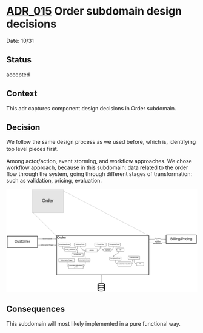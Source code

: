 # [ADR_015](../../README.md) Order subdomain design decisions

Date: 10/31

## Status

accepted

## Context

This adr captures component design decisions in Order subdomain.

## Decision

We follow the same design process as we used before, which is, identifying top level pieces first. 　 

Among actor/action, event storming, and workflow approaches. We chose workflow approach, because in this subdomain: data related to the order flow through the system, going through different stages of transformation: such as validation, pricing, evaluation. 

![order_subdomain](./images/order_subdomain_diagram.svg)


## Consequences
This subdomain will most likely implemented in a pure functional way. 


